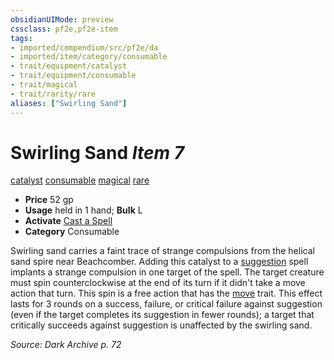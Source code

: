 ```yaml
---
obsidianUIMode: preview
cssclass: pf2e,pf2e-item
tags:
- imported/compendium/src/pf2e/da
- imported/item/category/consumable
- trait/equipment/catalyst
- trait/equipment/consumable
- trait/magical
- trait/rarity/rare
aliases: ["Swirling Sand"]
---
```

# Swirling Sand *Item 7*  
[catalyst](catalyst-som.md)  [consumable](consumable.md)  [magical](magical.md)  [rare](rare.md)  

- **Price** 52 gp
- **Usage** held in 1 hand; **Bulk** L
- **Activate** [Cast a Spell](cast-a-spell.md)
- **Category** Consumable

Swirling sand carries a faint trace of strange compulsions from the helical sand spire near Beachcomber. Adding this catalyst to a [suggestion](../../spells/suggestion.md) spell implants a strange compulsion in one target of the spell. The target creature must spin counterclockwise at the end of its turn if it didn't take a move action that turn. This spin is a free action that has the [move](move.md) trait. This effect lasts for 3 rounds on a success, failure, or critical failure against suggestion (even if the target completes its suggestion in fewer rounds); a target that critically succeeds against suggestion is unaffected by the swirling sand.

*Source: Dark Archive p. 72*